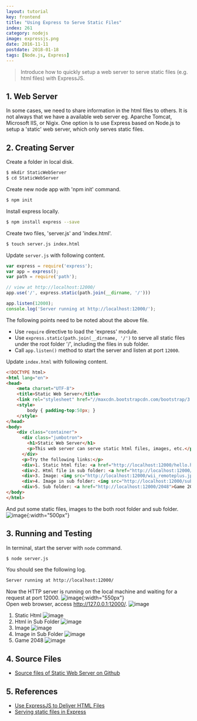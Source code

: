 ```yaml
---
layout: tutorial
key: frontend
title: "Using Express to Serve Static Files"
index: 261
category: nodejs
image: expressjs.png
date: 2016-11-11
postdate: 2018-01-18
tags: [Node.js, Express]
---
```


> Introduce how to quickly setup a web server to serve static files (e.g. html files) with ExpressJS.

## 1. Web Server
In some cases, we need to share information in the html files to others. It is not always that we have a available web server eg. Aparche Tomcat, Microsoft IIS, or Nigix. One option is to use Express based on Node.js to setup a 'static' web server, which only serves static files.

## 2. Creating Server
Create a folder in local disk.
```sh
$ mkdir StaticWebServer
$ cd StaticWebServer
```
Create new node app with 'npm init' command.
```sh
$ npm init
```
Install express locally.
```sh
$ npm install express --save
```
Create two files, 'server.js' and 'index.html'.
```sh
$ touch server.js index.html
```

Update `server.js` with following content.
```javascript
var express = require('express');
var app = express();
var path = require('path');

// view at http://localhost:12000/
app.use('/', express.static(path.join(__dirname, '/')))

app.listen(12000);
console.log('Server running at http://localhost:12000/');
```
The following points need to be noted about the above file.
* Use `require` directive to load the 'express' module.
* Use `express.static(path.join(__dirname, '/')` to serve all static files under the root folder '/', including the files in sub folder.
* Call `app.listen()` method to start the server and listen at port `12000`.

Update `index.html` with following content.
```html
<!DOCTYPE html>
<html lang="en">
<head>
    <meta charset="UTF-8">
    <title>Static Web Server</title>
    <link rel="stylesheet" href="//maxcdn.bootstrapcdn.com/bootstrap/3.3.7/css/bootstrap.min.css">
    <style>
        body { padding-top:50px; }
    </style>
</head>
<body>
    <div class="container">
      <div class="jumbotron">
        <h1>Static Web Server</h1>
        <p>This web server can serve static html files, images, etc.</p>
      </div>
      <p>Try the following links:</p>
      <div>1. Static html file: <a href="http://localhost:12000/hello.html">http://localhost:12000/hello.html</a></div>
      <div>2. Html file in sub folder: <a href="http://localhost:12000/sub/index.html">http://localhost:12000/sub/index.html</a></div>
      <div>3. Image: <img src="http://localhost:12000/wii_remoteplus.jpg" class="img-thumbnail" width="80"> URL: <a href="http://localhost:12000/wii_remoteplus.jpg">http://localhost:12000/wii_remoteplus.jpg</a></div>
      <div>4. Image in sub folder: <img src="http://localhost:12000/sub/wiiu_fightingpad.jpg" class="img-thumbnail" width="80"> URL: <a href="http://localhost:12000/sub/wiiu_fightingpad.jpg">http://localhost:12000/sub/wiiu_fightingpad.jpg</a></div>
      <div>5. Sub folder: <a href="http://localhost:12000/2048">Game 2048 (http://localhost:12000/2048)</a></div>
</body>
</html>
```
And put some static files, images to the both root folder and sub folder.
![image](/public/images/frontend/261/folder_structure.png){:width="500px"}  

## 3. Running and Testing
In terminal, start the server with `node` command.
```sh
$ node server.js
```
You should see the following log.
```sh
Server running at http://localhost:12000/
```
Now the HTTP server is running on the local machine and waiting for a request at port 12000.
![image](/public/images/frontend/261/startserver.png){:width="550px"}  
Open web browser, access http://127.0.0.1:12000/.
![image](/public/images/frontend/261/index.png)
1) Static Html
![image](/public/images/frontend/261/statichtml.png)
2) Html in Sub Folder
![image](/public/images/frontend/261/htmlsubfolder.png)
3) Image
![image](/public/images/frontend/261/image.png)
4) Image in Sub Folder
![image](/public/images/frontend/261/imagesubfolder.png)
5) Game 2048
![image](/public/images/frontend/261/game2048.png)

## 4. Source Files
* [Source files of Static Web Server on Github](https://github.com/jojozhuang/Tutorials/tree/master/StaticWebServer)

## 5. References
* [Use ExpressJS to Deliver HTML Files](https://scotch.io/tutorials/use-expressjs-to-deliver-html-files)
* [Serving static files in Express](http://expressjs.com/en/starter/static-files.html)
